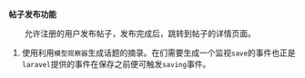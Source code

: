 **帖子发布功能**

&emsp;&emsp;允许注册的用户发布帖子，发布完成后，跳转到帖子的详情页面。

1. 使用利用`模型观察器`生成话题的摘录。在们需要生成一个监视`save`的事件也正是`laravel`提供的事件在保存之前便可触发`saving`事件。